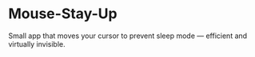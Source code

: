 # Mouse-Stay-Up
Small app that moves your cursor to prevent sleep mode — efficient and virtually invisible.
